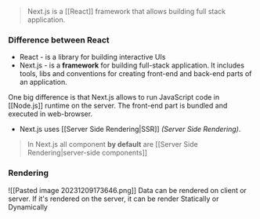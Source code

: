>Next.js is a [[React]] framework that allows building full stack application.

### Difference between React
- React - is a library for building interactive UIs
- Next.js - is a **framework**  for building full-stack application. It includes tools, libs and conventions for creating front-end and back-end parts of an application. 

One big difference is that Next.js allows to run JavaScript code in [[Node.js]] runtime on the server. The front-end part is bundled and executed in web-browser.

- Next.js uses [[Server Side Rendering|SSR]] *(Server Side Rendering)*.

>In Next.js all component **by default**  are [[Server Side Rendering|server-side components]] 

### Rendering 

![[Pasted image 20231209173646.png]]
Data can be rendered on client or server. 
If it's rendered on the server, it can be render Statically or Dynamically

